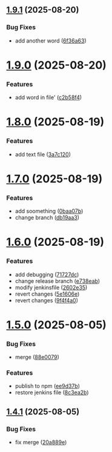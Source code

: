 ## [1.9.1](https://github.com/lartiorkorLartey/jubilant-octo-computing-machine/compare/v1.9.0...v1.9.1) (2025-08-20)


### Bug Fixes

* add another word ([6f36a63](https://github.com/lartiorkorLartey/jubilant-octo-computing-machine/commit/6f36a6370d1592ff64e2122c024ef3ce65e33199))

# [1.9.0](https://github.com/lartiorkorLartey/jubilant-octo-computing-machine/compare/v1.8.0...v1.9.0) (2025-08-20)


### Features

* add word in file' ([c2b58f4](https://github.com/lartiorkorLartey/jubilant-octo-computing-machine/commit/c2b58f400d3384bb86f1940b7b84b7ba5cc53113))

# [1.8.0](https://github.com/lartiorkorLartey/jubilant-octo-computing-machine/compare/v1.7.0...v1.8.0) (2025-08-19)


### Features

* add text file ([3a7c120](https://github.com/lartiorkorLartey/jubilant-octo-computing-machine/commit/3a7c12052ab4726f0c6ffdea406c00c4faae42da))

# [1.7.0](https://github.com/lartiorkorLartey/jubilant-octo-computing-machine/compare/v1.6.0...v1.7.0) (2025-08-19)


### Features

* add soomething ([0baa07b](https://github.com/lartiorkorLartey/jubilant-octo-computing-machine/commit/0baa07b88e707efd604436a55a18408266780f2b))
* change branch ([db19aa3](https://github.com/lartiorkorLartey/jubilant-octo-computing-machine/commit/db19aa317cb8cac58494e17a3b01788aa87da757))

# [1.6.0](https://github.com/lartiorkorLartey/jubilant-octo-computing-machine/compare/v1.5.0...v1.6.0) (2025-08-19)


### Features

* add debugging ([71727dc](https://github.com/lartiorkorLartey/jubilant-octo-computing-machine/commit/71727dcf7e1f2921dc3009e71b15557f534c7ff9))
* change release branch ([e738eab](https://github.com/lartiorkorLartey/jubilant-octo-computing-machine/commit/e738eab6d0ec3a6aa97d5378f182218fdd373518))
* modify jenkinsfile ([2602e35](https://github.com/lartiorkorLartey/jubilant-octo-computing-machine/commit/2602e3575c819a1ea866aaa0c163da066ad3035a))
* revert changes ([5e1606e](https://github.com/lartiorkorLartey/jubilant-octo-computing-machine/commit/5e1606e1ad9f3c0e0696678d4f7a432e2356d930))
* revert changes ([9f4f4a0](https://github.com/lartiorkorLartey/jubilant-octo-computing-machine/commit/9f4f4a0e113c4e28714fb5f3ab5b933e17b791a5))

# [1.5.0](https://github.com/lartiorkorLartey/jubilant-octo-computing-machine/compare/v1.4.1...v1.5.0) (2025-08-05)


### Bug Fixes

* merge ([88e0079](https://github.com/lartiorkorLartey/jubilant-octo-computing-machine/commit/88e007943a279ec7393f7ede004395abe6824fbe))


### Features

* publish to npm ([ee9d37b](https://github.com/lartiorkorLartey/jubilant-octo-computing-machine/commit/ee9d37b58f62d66692546faa985d1788aa36431e))
* restore jenkins file ([8c3ea2b](https://github.com/lartiorkorLartey/jubilant-octo-computing-machine/commit/8c3ea2b9189510dce1da5a2a42fb2def68f54941))

## [1.4.1](https://github.com/lartiorkorLartey/jubilant-octo-computing-machine/compare/v1.4.0...v1.4.1) (2025-08-05)


### Bug Fixes

* fix merge ([20a889e](https://github.com/lartiorkorLartey/jubilant-octo-computing-machine/commit/20a889e7c5c03d4ba87b493a2fac815b2b35e478))
